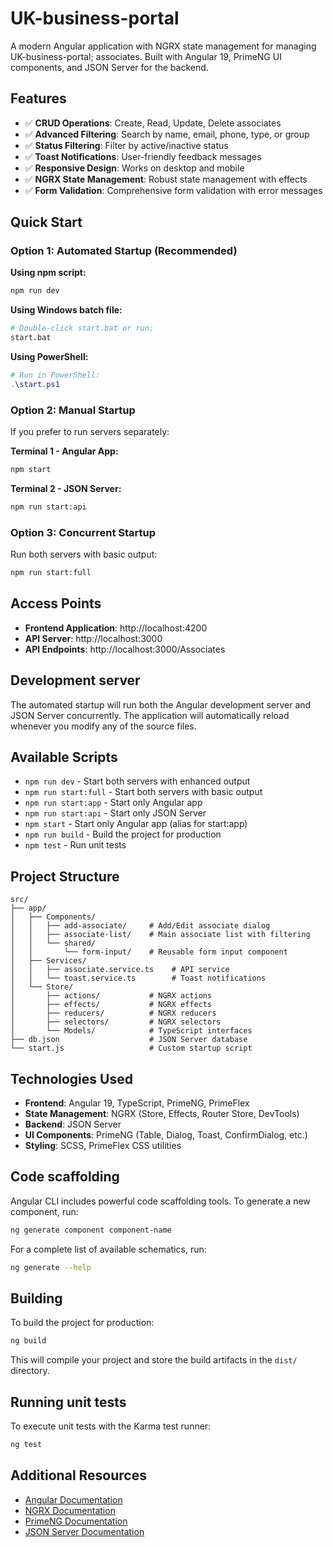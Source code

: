 # UK-business-portal

A modern Angular application with NGRX state management for managing UK-business-portal;
 associates. Built with Angular 19, PrimeNG UI components, and JSON Server for the backend.

## Features

- ✅ **CRUD Operations**: Create, Read, Update, Delete associates
- ✅ **Advanced Filtering**: Search by name, email, phone, type, or group
- ✅ **Status Filtering**: Filter by active/inactive status
- ✅ **Toast Notifications**: User-friendly feedback messages
- ✅ **Responsive Design**: Works on desktop and mobile
- ✅ **NGRX State Management**: Robust state management with effects
- ✅ **Form Validation**: Comprehensive form validation with error messages

## Quick Start

### Option 1: Automated Startup (Recommended)

**Using npm script:**
```bash
npm run dev
```

**Using Windows batch file:**
```bash
# Double-click start.bat or run:
start.bat
```

**Using PowerShell:**
```powershell
# Run in PowerShell:
.\start.ps1
```

### Option 2: Manual Startup

If you prefer to run servers separately:

**Terminal 1 - Angular App:**
```bash
npm start
```

**Terminal 2 - JSON Server:**
```bash
npm run start:api
```

### Option 3: Concurrent Startup

Run both servers with basic output:
```bash
npm run start:full
```

## Access Points

- **Frontend Application**: http://localhost:4200
- **API Server**: http://localhost:3000
- **API Endpoints**: http://localhost:3000/Associates

## Development server

The automated startup will run both the Angular development server and JSON Server concurrently. The application will automatically reload whenever you modify any of the source files.

## Available Scripts

- `npm run dev` - Start both servers with enhanced output
- `npm run start:full` - Start both servers with basic output
- `npm run start:app` - Start only Angular app
- `npm run start:api` - Start only JSON Server
- `npm start` - Start only Angular app (alias for start:app)
- `npm run build` - Build the project for production
- `npm test` - Run unit tests

## Project Structure

```
src/
├── app/
│   ├── Components/
│   │   ├── add-associate/     # Add/Edit associate dialog
│   │   ├── associate-list/    # Main associate list with filtering
│   │   └── shared/
│   │       └── form-input/    # Reusable form input component
│   ├── Services/
│   │   ├── associate.service.ts    # API service
│   │   └── toast.service.ts        # Toast notifications
│   └── Store/
│       ├── actions/           # NGRX actions
│       ├── effects/           # NGRX effects
│       ├── reducers/          # NGRX reducers
│       ├── selectors/         # NGRX selectors
│       └── Models/            # TypeScript interfaces
├── db.json                    # JSON Server database
└── start.js                   # Custom startup script
```

## Technologies Used

- **Frontend**: Angular 19, TypeScript, PrimeNG, PrimeFlex
- **State Management**: NGRX (Store, Effects, Router Store, DevTools)
- **Backend**: JSON Server
- **UI Components**: PrimeNG (Table, Dialog, Toast, ConfirmDialog, etc.)
- **Styling**: SCSS, PrimeFlex CSS utilities

## Code scaffolding

Angular CLI includes powerful code scaffolding tools. To generate a new component, run:

```bash
ng generate component component-name
```

For a complete list of available schematics, run:

```bash
ng generate --help
```

## Building

To build the project for production:

```bash
ng build
```

This will compile your project and store the build artifacts in the `dist/` directory.

## Running unit tests

To execute unit tests with the Karma test runner:

```bash
ng test
```

## Additional Resources

- [Angular Documentation](https://angular.dev/)
- [NGRX Documentation](https://ngrx.io/)
- [PrimeNG Documentation](https://primeng.org/)
- [JSON Server Documentation](https://github.com/typicode/json-server)

